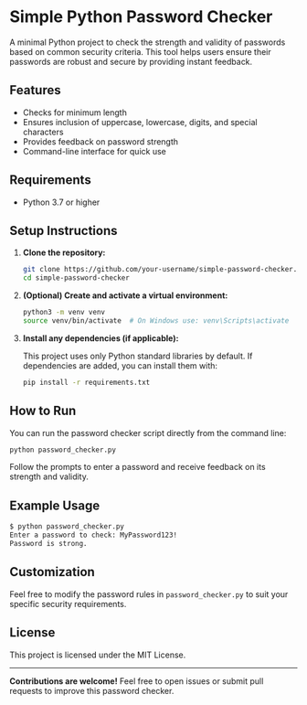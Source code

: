 # Simple Python Password Checker

A minimal Python project to check the strength and validity of passwords based on common security criteria. This tool helps users ensure their passwords are robust and secure by providing instant feedback.

## Features

- Checks for minimum length
- Ensures inclusion of uppercase, lowercase, digits, and special characters
- Provides feedback on password strength
- Command-line interface for quick use

## Requirements

- Python 3.7 or higher

## Setup Instructions

1. **Clone the repository:**

   ```bash
   git clone https://github.com/your-username/simple-password-checker.git
   cd simple-password-checker
   ```

2. **(Optional) Create and activate a virtual environment:**

   ```bash
   python3 -m venv venv
   source venv/bin/activate  # On Windows use: venv\Scripts\activate
   ```

3. **Install any dependencies (if applicable):**

   This project uses only Python standard libraries by default. If dependencies are added, you can install them with:

   ```bash
   pip install -r requirements.txt
   ```

## How to Run

You can run the password checker script directly from the command line:

```bash
python password_checker.py
```

Follow the prompts to enter a password and receive feedback on its strength and validity.

## Example Usage

```bash
$ python password_checker.py
Enter a password to check: MyPassword123!
Password is strong.
```

## Customization

Feel free to modify the password rules in `password_checker.py` to suit your specific security requirements.

## License

This project is licensed under the MIT License.

---

**Contributions are welcome!** Feel free to open issues or submit pull requests to improve this password checker.